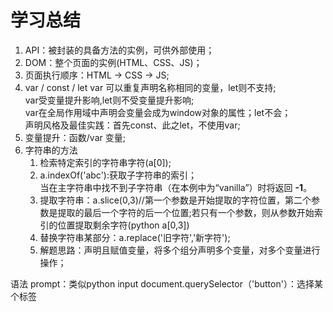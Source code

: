 # 学习总结
1. API：被封装的具备方法的实例，可供外部使用；<br>
2. DOM：整个页面的实例(HTML、CSS、JS)；<br>
3. 页面执行顺序：HTML -> CSS -> JS;<br>
4. var / const / let
    var 可以重复声明名称相同的变量，let则不支持;<br>
    var受变量提升影响,let则不受变量提升影响;<br>
    var在全局作用域中声明会变量会成为window对象的属性；let不会；<br>
    声明风格及最佳实践：首先const、此之let，不使用var;
5. 变量提升：函数/var 变量;
6. 字符串的方法
    1. 检索特定索引的字符串字符(a[0]);
    2. a.indexOf('abc'):获取子字符串的索引；<br>
    当在主字符串中找不到子字符串（在本例中为“vanilla”）时将返回 **-1**。
    3. 提取字符串：a.slice(0,3)//第一个参数是开始提取的字符位置，第二个参数是提取的最后一个字符的后一个位置;若只有一个参数，则从参数开始索引的位置提取剩余字符(python a[0,3])<br>
    4. 替换字符串某部分：a.replace('旧字符','新字符');<br>
    5. 解题思路：声明且赋值变量，将多个组分声明多个变量，对多个变量进行操作；




语法
prompt：类似python input
document.querySelector（'button'）：选择某个标签 